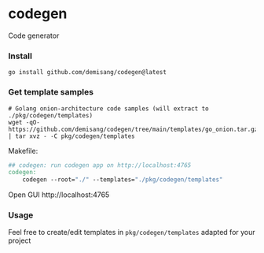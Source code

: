 # codegen

Code generator

### Install

```shell
go install github.com/demisang/codegen@latest
```

### Get template samples
```shell
# Golang onion-architecture code samples (will extract to ./pkg/codegen/templates)
wget -qO- https://github.com/demisang/codegen/tree/main/templates/go_onion.tar.gz | tar xvz - -C pkg/codegen/templates
```

Makefile:

```makefile
## codegen: run codegen app on http://localhost:4765
codegen:
    codegen --root="./" --templates="./pkg/codegen/templates"
```

Open GUI http://localhost:4765

### Usage

Feel free to create/edit templates in `pkg/codegen/templates` adapted for your project
